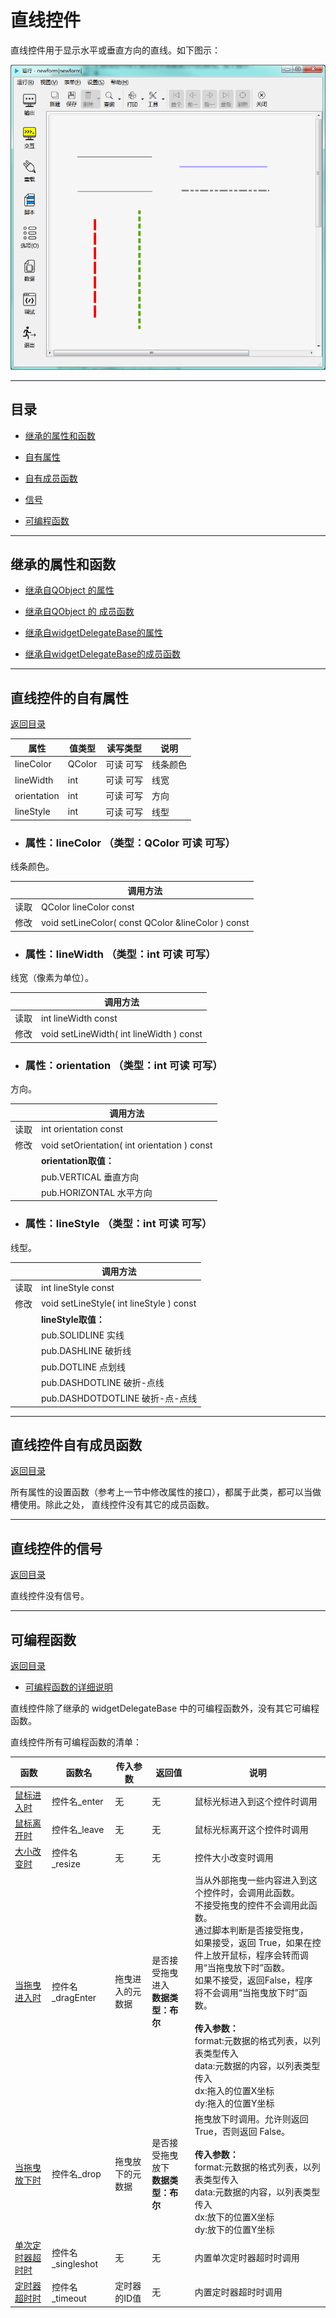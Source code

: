 # 直线控件

直线控件用于显示水平或垂直方向的直线。如下图示：

![example](2-19-01.png)

---

<h2 id="category">目录</h2>

- [继承的属性和函数](#继承的属性和函数)

- [自有属性](#直线控件的自有属性)

- [自有成员函数](#直线控件自有成员函数)

- [信号](#直线控件的信号)

- [可编程函数](#可编程函数)

---

## 继承的属性和函数

- [继承自QObject 的属性](2-1-qobject?id=属性)

- [继承自QObject 的 成员函数](2-1-qobject?id=成员函数)

- [继承自widgetDelegateBase的属性](2-2-base?id=属性)

- [继承自widgetDelegateBase的成员函数](2-2-base?id=成员函数)

---

## 直线控件的自有属性

[返回目录](#category)

|属性|值类型|读写类型|说明|
| - | - | - | - |
|lineColor|QColor|可读 可写|线条颜色|
|lineWidth|int|可读 可写|线宽|
|orientation|int|可读 可写|方向|
|lineStyle|int|可读 可写|线型|

- ### 属性：lineColor （类型：QColor 可读 可写）

线条颜色。

| |调用方法|
| - | - |
|读取|QColor lineColor const|
|修改|void setLineColor( const QColor &lineColor ) const|

- ### 属性：lineWidth （类型：int 可读 可写）

线宽（像素为单位）。

| |调用方法|
| - | - |
|读取|int lineWidth const|
|修改|void setLineWidth( int lineWidth ) const|

- ### 属性：orientation （类型：int 可读 可写）

方向。

| |调用方法|
| - | - |
|读取|int orientation const|
|修改|void setOrientation( int orientation ) const|
||**orientation取值：**|
||pub.VERTICAL 垂直方向|
||pub.HORIZONTAL 水平方向|

- ### 属性：lineStyle （类型：int 可读 可写）

线型。

| |调用方法|
| - | - |
|读取|int lineStyle const|
|修改|void setLineStyle( int lineStyle ) const|
||**lineStyle取值：**|
||pub.SOLIDLINE 实线|
||pub.DASHLINE 破折线|
||pub.DOTLINE 点划线|
||pub.DASHDOTLINE 破折-点线|
||pub.DASHDOTDOTLINE 破折-点-点线|

---

## 直线控件自有成员函数

[返回目录](#category)

所有属性的设置函数（参考上一节中修改属性的接口），都属于此类，都可以当做槽使用。除此之处， 直线控件没有其它的成员函数。 

---

## 直线控件的信号

[返回目录](#category)

直线控件没有信号。

---

## 可编程函数

[返回目录](#category)

- [可编程函数的详细说明](1-4-openscript?id=控件的可编程函数)

直线控件除了继承的 widgetDelegateBase 中的可编程函数外，没有其它可编程函数。

直线控件所有可编程函数的清单：

|函数|函数名|传入参数|返回值|说明|
| - | - | - | - | - |
|[鼠标进入时](1-4-openscript?id=enter)|控件名_enter|无|无|鼠标光标进入到这个控件时调用|
|[鼠标离开时](1-4-openscript?id=leave)|控件名_leave|无|无|鼠标光标离开这个控件时调用|
|[大小改变时](1-4-openscript?id=resize)|控件名_resize|无|无|控件大小改变时调用|
|[当拖曳进入时](1-4-openscript?id=dragEnter)|控件名_dragEnter|拖曳进入的元数据|是否接受拖曳进入<br>**数据类型：布尔**|当从外部拖曳一些内容进入到这个控件时，会调用此函数。<br>不接受拖曳的控件不会调用此函数。<br>通过脚本判断是否接受拖曳，<br>如果接受，返回 True，如果在控件上放开鼠标，程序会转而调用“当拖曳放下时”函数。<br>如果不接受，返回False，程序将不会调用“当拖曳放下时”函数。<br><br>**传入参数：**<br>format:元数据的格式列表，以列表类型传入<br>data:元数据的内容，以列表类型传入<br>dx:拖入的位置X坐标<br>dy:拖入的位置Y坐标|
|[当拖曳放下时](1-4-openscript?id=drop)|控件名_drop|拖曳放下的元数据|是否接受拖曳放下<br>**数据类型：布尔**|拖曳放下时调用。允许则返回 True，否则返回 False。<br><br>**传入参数：**<br>format:元数据的格式列表，以列表类型传入<br>data:元数据的内容，以列表类型传入<br>dx:放下的位置X坐标<br>dy:放下的位置Y坐标|
|[单次定时器超时时](1-4-openscript?id=singleshot)|控件名_singleshot|无|无|内置单次定时器超时时调用|
|[定时器超时时](1-4-openscript?id=timeout)|控件名_timeout|定时器的ID值|无|内置定时器超时时调用|
